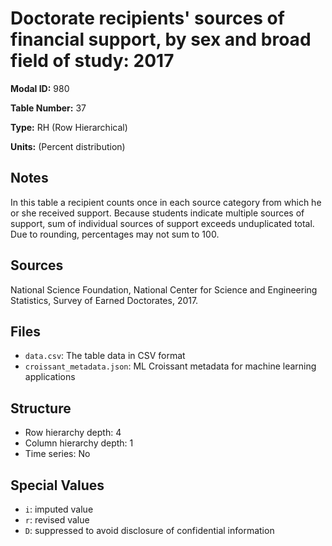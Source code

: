# Doctorate recipients' sources of financial support, by sex and broad field of study: 2017

**Modal ID:** 980

**Table Number:** 37

**Type:** RH (Row Hierarchical)

**Units:** (Percent distribution)

## Notes

In this table a recipient counts once in each source category from which he or she received support. Because students indicate multiple sources of support, sum of individual sources of support exceeds unduplicated total. Due to rounding, percentages may not sum to 100.

## Sources

National Science Foundation, National Center for Science and Engineering Statistics, Survey of Earned Doctorates, 2017.

## Files

- `data.csv`: The table data in CSV format
- `croissant_metadata.json`: ML Croissant metadata for machine learning applications

## Structure

- Row hierarchy depth: 4
- Column hierarchy depth: 1
- Time series: No

## Special Values

- `i`: imputed value
- `r`: revised value
- `D`: suppressed to avoid disclosure of confidential information
